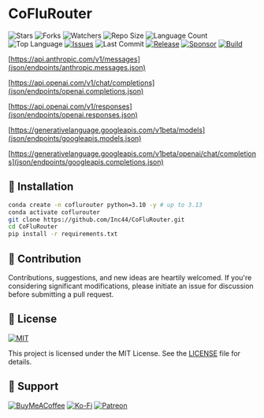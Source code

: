 # CoFluRouter

![Stars](https://img.shields.io/github/stars/Inc44/CoFluRouter?style=social)
![Forks](https://img.shields.io/github/forks/Inc44/CoFluRouter?style=social)
![Watchers](https://img.shields.io/github/watchers/Inc44/CoFluRouter?style=social)
![Repo Size](https://img.shields.io/github/repo-size/Inc44/CoFluRouter)
![Language Count](https://img.shields.io/github/languages/count/Inc44/CoFluRouter)
![Top Language](https://img.shields.io/github/languages/top/Inc44/CoFluRouter)
[![Issues](https://img.shields.io/github/issues/Inc44/CoFluRouter)](https://github.com/Inc44/CoFluRouter/issues?q=is%3Aopen+is%3Aissue)
![Last Commit](https://img.shields.io/github/last-commit/Inc44/CoFluRouter?color=red)
[![Release](https://img.shields.io/github/release/Inc44/CoFluRouter.svg)](https://github.com/Inc44/CoFluRouter/releases)
[![Sponsor](https://img.shields.io/static/v1?label=Sponsor&message=%E2%9D%A4&logo=GitHub&color=%23fe8e86)](https://github.com/sponsors/Inc44)
[![Build](https://github.com/Inc44/CoFluRouter/actions/workflows/build.yml/badge.svg)](https://github.com/Inc44/CoFluRouter/actions/workflows/build.yml)

[https://api.anthropic.com/v1/messages](json/endpoints/anthropic.messages.json)

[https://api.openai.com/v1/chat/completions](json/endpoints/openai.completions.json)

[https://api.openai.com/v1/responses](json/endpoints/openai.responses.json)

[https://generativelanguage.googleapis.com/v1beta/models](json/endpoints/googleapis.models.json)

[https://generativelanguage.googleapis.com/v1beta/openai/chat/completions](json/endpoints/googleapis.completions.json)

## 🚀 Installation

```bash
conda create -n coflurouter python=3.10 -y # up to 3.13
conda activate coflurouter
git clone https://github.com/Inc44/CoFluRouter.git
cd CoFluRouter
pip install -r requirements.txt
```

## 🤝 Contribution

Contributions, suggestions, and new ideas are heartily welcomed. If you're considering significant modifications, please initiate an issue for discussion before submitting a pull request.

## 📜 License

[![MIT](https://img.shields.io/badge/License-MIT-lightgrey.svg)](https://opensource.org/licenses/MIT)

This project is licensed under the MIT License. See the [LICENSE](LICENSE) file for details.

## 💖 Support

[![BuyMeACoffee](https://img.shields.io/badge/Buy%20Me%20a%20Coffee-ffdd00?style=for-the-badge&logo=buy-me-a-coffee&logoColor=black)](https://buymeacoffee.com/xamituchido)
[![Ko-Fi](https://img.shields.io/badge/Ko--fi-F16061?style=for-the-badge&logo=ko-fi&logoColor=white)](https://ko-fi.com/inc44)
[![Patreon](https://img.shields.io/badge/Patreon-F96854?style=for-the-badge&logo=patreon&logoColor=white)](https://www.patreon.com/Inc44)